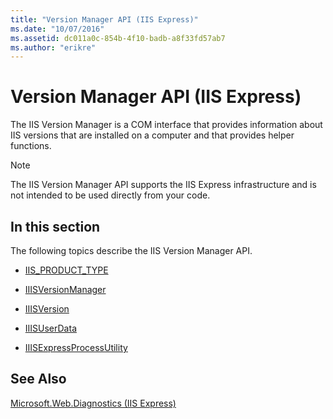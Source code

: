 ```yaml
---
title: "Version Manager API (IIS Express)"
ms.date: "10/07/2016"
ms.assetid: dc011a0c-854b-4f10-badb-a8f33fd57ab7
ms.author: "erikre"
---
```

# Version Manager API (IIS Express)
The IIS Version Manager is a COM interface that provides information about IIS versions that are installed on a computer and that provides helper functions.  
  
> [!NOTE]
>  The IIS Version Manager API supports the IIS Express infrastructure and is not intended to be used directly from your code.  
  
## In this section  
 The following topics describe the IIS Version Manager API.  
  
-   [IIS_PRODUCT_TYPE](../../extensions/express-api-reference/iis-product-type.md)  
  
-   [IIISVersionManager](../../extensions/express-api-reference/iiisversionmanager.md)  
  
-   [IIISVersion](../../extensions/express-api-reference/iiisversion.md)  
  
-   [IIISUserData](../../extensions/express-api-reference/iiisuserdata.md)  
  
-   [IIISExpressProcessUtility](../../extensions/express-api-reference/iiisexpressprocessutility.md)  
  
## See Also  
 [Microsoft.Web.Diagnostics (IIS Express)](../../extensions/express-api-reference/microsoft-web-diagnostics-iis-express.md)